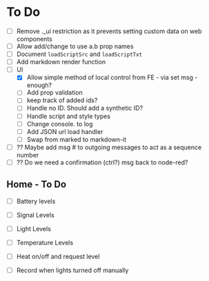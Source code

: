 # To Do

* [ ] Remove <element>._ui restriction as it prevents setting custom data on web components
* [ ] Allow add/change to use a.b prop names
* [ ] Document `loadScriptSrc` and `loadScriptTxt`
* [ ] Add markdown render function
* [ ] UI
  * [x] Allow simple method of local control from FE - via set msg - enough?
  * [ ] Add prop validation
  * [ ] keep track of added ids?
  * [ ] Handle no ID. Should add a synthetic ID?
  * [ ] Handle script and style types
  * [ ] Change console. to log
  * [ ] Add JSON url load handler
  * [ ] Swap from marked to markdown-it

* [ ] ?? Maybe add msg # to outgoing messages to act as a sequence number
* [ ] ?? Do we need a confirmation (ctrl?) msg back to node-red?

## Home - To Do

* [ ] Battery levels
* [ ] Signal Levels
* [ ] Light Levels
* [ ] Temperature Levels
* [ ] Heat on/off and request level
* [ ] Record when lights turned off manually


